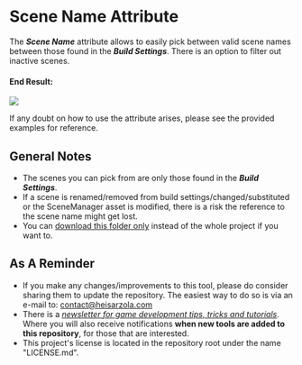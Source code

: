 # Scene Name Attribute
The ***Scene Name*** attribute allows to easily pick between valid scene names between those found in the ***Build Settings***. There is an option to filter out inactive scenes.

#### End Result:

![](https://github.com/heisarzola/Unity-Development-Tools/blob/master/Attributes/Scene%20Name/Scene%20Name.gif)

If any doubt on how to use the attribute arises, please see the provided examples for reference.

## General Notes
* The scenes you can pick from are only those found in the ***Build Settings***.
* If a scene is renamed/removed from build settings/changed/substituted or the SceneManager asset is modified, there is a risk the reference to the scene name might get lost.
* You can [download this folder only](https://minhaskamal.github.io/DownGit/#/home?url=https://github.com/heisarzola/Unity-Development-Tools/tree/master/Attributes/Scene%20Name) instead of the whole project if you want to.

## As A Reminder 
* If you make any changes/improvements to this tool, please do consider sharing them to update the repository. The easiest way to do so is via an e-mail to: contact@heisarzola.com
* There is a [*newsletter for game development tips, tricks and tutorials*](https://heisarzola.us16.list-manage.com/subscribe?u=711c0d50be32d6a5eca3ccb18&id=43d6d70f28). Where you will also receive notifications **when new tools are added to this repository**, for those that are interested.
* This project's license is located in the repository root under the name "LICENSE.md".